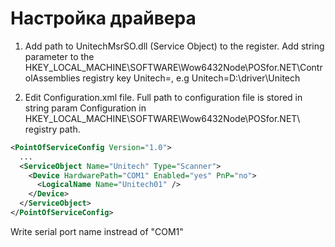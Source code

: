 # Настройка драйвера

1. Add path to UnitechMsrSO.dll (Service Object) to the register. Add string parameter to the HKEY_LOCAL_MACHINE\SOFTWARE\Wow6432Node\POSfor.NET\ControlAssemblies registry key
Unitech=<Full Path to UnitechMsrSO.dll>, e.g Unitech=D:\driver\Unitech

2. Edit Configuration.xml file. Full path to configuration file is stored in string param Configuration in HKEY_LOCAL_MACHINE\SOFTWARE\Wow6432Node\POSfor.NET\ registry path.

```xml
<PointOfServiceConfig Version="1.0">
  ...
  <ServiceObject Name="Unitech" Type="Scanner">
    <Device HardwarePath="COM1" Enabled="yes" PnP="no">
      <LogicalName Name="Unitech01" />
    </Device>
  </ServiceObject>
</PointOfServiceConfig>
```

Write serial port name instread of "COM1"

